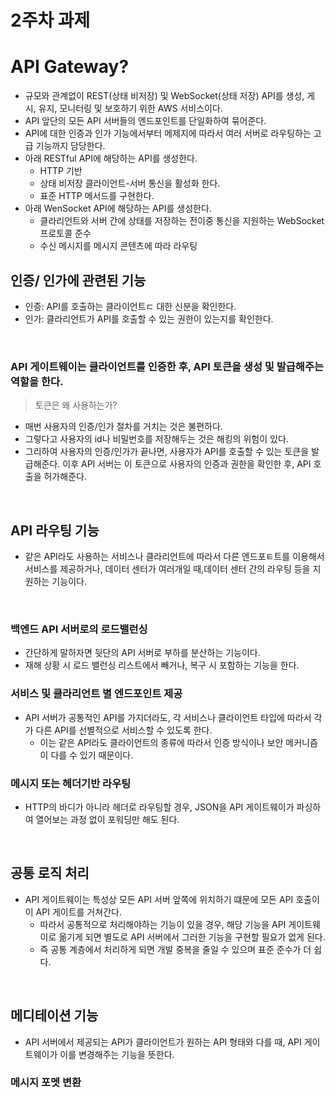 # 2주차 과제

# API Gateway?

- 규모와 관계없이 REST(상태 비저장) 및 WebSocket(상태 저장) API를 생성, 게시, 유지, 모니터링 및 보호하기 위한 AWS 서비스이다.
- API 앞단의 모든 API 서버들의 엔드포인트를 단일화하여 묶어준다.
- API에 대한 인증과 인가 기능에서부터 메제지에 따라서 여러 서버로 라우팅하는 고급 기능까지 담당한다.
- 아래 RESTful API에 해당하는 API를 생성한다.
  - HTTP 기반
  - 상태 비저장 클라이언트-서버 통신을 활성화 한다.
  - 표준 HTTP 메서드를 구현한다.
- 아래 WenSocket API에 해당하는 API를 생성한다.
  - 클라리언트와 서버 간에 상태를 저장하는 전이중 통신을 지원하는 WebSocket 프로토콜 준수
  - 수신 메시지를 메시지 콘텐츠에 따라 라우팅

## 인증/ 인가에 관련된 기능

- 인증: API를 호출하는 클라이언트ㄷ 대한 신분을 확인한다.
- 인가: 클라리언트가 API를 호출할 수 있는 권한이 있는지를 확인한다.

<br>

### API 게이트웨이는 클라이언트를 인증한 후, API 토큰을 생성 및 발급해주는 역할을 한다.

> 토큰은 왜 사용하는가?

- 매번 사용자의 인증/인가 절차를 거치는 것은 불편하다.
- 그렇다고 사용자의 id나 비밀번호를 저장해두는 것은 해킹의 위험이 있다.
- 그리하여 사용자의 인증/인가가 끝나면, 사용자가 API를 호출할 수 있는 토큰을 발급해준다. 이후 API 서버는 이 토큰으로 사용자의 인증과 권한을 확인한 후, API 호출을 허가해준다.

<br>

## API 라우팅 기능

- 같은 API라도 사용하는 서비스나 클라리언트에 따라서 다른 엔드포ㅌ트를 이용해서 서비스를 제공하거나, 데이터 센터가 여러개일 때,데이터 센터 간의 라우팅 등을 지원하는 기능이다.

<br>

### 백엔드 API 서버로의 로드밸런싱

- 간단하게 말하자면 뒷단의 API 서버로 부하를 분산하는 기능이다.
- 재해 상황 시 로드 밸런싱 리스트에서 빼거나, 복구 시 포함하는 기능을 한다.

### 서비스 및 클라리언트 별 엔드포인트 제공

- API 서버가 공통적인 API를 가지더라도, 각 서비스나 클라이언트 타입에 따라서 각가 다른 API를 선별적으로 서비스할 수 있도록 한다.
  - 이는 같은 API라도 클라이언트의 종류에 따라서 인증 방식이나 보안 메커니즘이 다를 수 있기 때문이다.

### 메시지 또는 헤더기반 라우팅

- HTTP의 바디가 아니라 헤더로 라우팅할 경우, JSON을 API 게이트웨이가 파싱하여 열어보는 과정 없이 포워딩만 해도 된다.

<br>

## 공통 로직 처리

- API 게이트웨이는 특성상 모든 API 서버 앞쪽에 위치하기 떄문에 모든 API 호출이 이 API 게이트를 거쳐간다.
  - 따라서 공통적으로 처리해야하는 기능이 있을 경우, 해당 기능을 API 게이트웨이로 옮기게 되면 별도로 API 서버에서 그러한 기능을 구현할 필요가 없게 된다.
  - 즉 공통 계층에서 처리하게 되면 개발 중복을 줄일 수 있으며 표준 준수가 더 쉽다.

<br>

## 메디테이션 기능

- API 서버에서 제공되는 API가 클라이언트가 원하는 API 형태와 다를 때, API 게이트웨이가 이를 변경해주는 기능을 뜻한다.

### 메시지 포멧 변환
